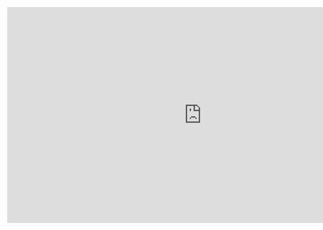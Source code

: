 <div style="position:relative;padding-top:0;width:900px;height:500px;"><iframe style="position:absolute;border:none;width:100%;height:100%;left:0;top:0;" src="https://online.fliphtml5.com/ntjwsz/hnna/"  seamless="seamless" scrolling="no" frameborder="0" allowtransparency="true" allowfullscreen="true" ></iframe></div>